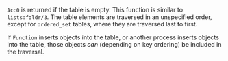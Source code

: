 `Acc0` is returned if the table is empty. This function is similar to
`lists:foldr/3`. The table elements are traversed in an unspecified order,
except for `ordered_set` tables, where they are traversed last to first.

If `Function` inserts objects into the table, or another process inserts objects
into the table, those objects _can_ (depending on key ordering) be included in
the traversal.
